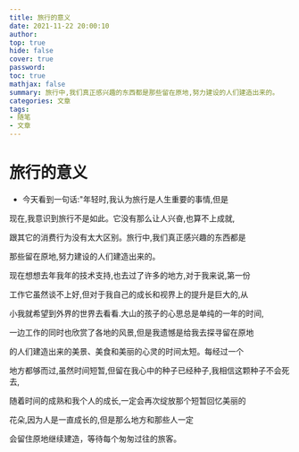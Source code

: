```yaml
---
title: 旅行的意义
date: 2021-11-22 20:00:10
author:
top: true
hide: false
cover: true
password:
toc: true
mathjax: false
summary: 旅行中,我们真正感兴趣的东西都是那些留在原地,努力建设的人们建造出来的。
categories: 文章
tags:
- 随笔
- 文章
---
```


# 旅行的意义

- 今天看到一句话:"年轻时,我认为旅行是人生重要的事情,但是

现在,我意识到旅行不是如此。它没有那么让人兴奋,也算不上成就,

跟其它的消费行为没有太大区别。旅行中,我们真正感兴趣的东西都是

那些留在原地,努力建设的人们建造出来的。

现在想想去年我年的技术支持,也去过了许多的地方,对于我来说,第一份

工作它虽然谈不上好,但对于我自己的成长和视界上的提升是巨大的,从

小我就希望到外界的世界去看看.大山的孩子的心思总是单纯的一年的时间,

一边工作的同时也欣赏了各地的风景,但是我遗憾是给我去探寻留在原地

的人们建造出来的美景、美食和美丽的心灵的时间太短。每经过一个

地方都够而过,虽然时间短暂,但留在我心中的种子已经种子,我相信这颗种子不会死去,

随着时间的成熟和我个人的成长,一定会再次绽放那个短暂回忆美丽的

花朵,因为人是一直成长的,但是那么地方和那些人一定

会留住原地继续建造，等待每个匆匆过往的旅客。

